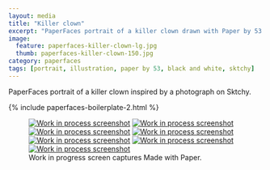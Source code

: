 ```yaml
---
layout: media
title: "Killer clown"
excerpt: "PaperFaces portrait of a killer clown drawn with Paper by 53 on an iPad."
image: 
  feature: paperfaces-killer-clown-lg.jpg
  thumb: paperfaces-killer-clown-150.jpg
category: paperfaces
tags: [portrait, illustration, paper by 53, black and white, sktchy]
---
```


PaperFaces portrait of a killer clown inspired by a photograph on Sktchy.

{% include paperfaces-boilerplate-2.html %}

<figure class="third">
	<a href="{{ site.url }}/images/paperfaces-killer-clown-process-1-lg.jpg"><img src="{{ site.url }}/images/paperfaces-killer-clown-process-1-600.jpg" alt="Work in process screenshot"></a>
	<a href="{{ site.url }}/images/paperfaces-killer-clown-process-2-lg.jpg"><img src="{{ site.url }}/images/paperfaces-killer-clown-process-2-600.jpg" alt="Work in process screenshot"></a>
	<a href="{{ site.url }}/images/paperfaces-killer-clown-process-3-lg.jpg"><img src="{{ site.url }}/images/paperfaces-killer-clown-process-3-600.jpg" alt="Work in process screenshot"></a>
	<a href="{{ site.url }}/images/paperfaces-killer-clown-process-4-lg.jpg"><img src="{{ site.url }}/images/paperfaces-killer-clown-process-4-600.jpg" alt="Work in process screenshot"></a>
	<a href="{{ site.url }}/images/paperfaces-killer-clown-process-5-lg.jpg"><img src="{{ site.url }}/images/paperfaces-killer-clown-process-5-600.jpg" alt="Work in process screenshot"></a>
	<a href="{{ site.url }}/images/paperfaces-killer-clown-process-6-lg.jpg"><img src="{{ site.url }}/images/paperfaces-killer-clown-process-6-600.jpg" alt="Work in process screenshot"></a>
	<a href="{{ site.url }}/images/paperfaces-killer-clown-process-7-lg.jpg"><img src="{{ site.url }}/images/paperfaces-killer-clown-process-7-600.jpg" alt="Work in process screenshot"></a>
	<figcaption>Work in progress screen captures Made with Paper.</figcaption>
</figure>